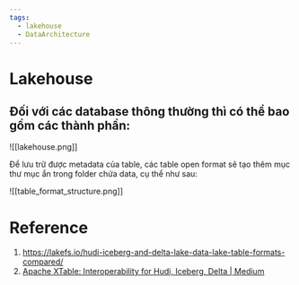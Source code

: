```yaml
---
tags:
  - lakehouse
  - DataArchitecture
---
```


# Lakehouse

Đối với các database thông thường thì có thể bao gồm các thành phần:
- 


![[lakehouse.png]]

Để lưu trữ được metadata của table, các table open format sẽ tạo thêm mục thư mục ẩn trong folder chứa data, cụ thể như sau:

![[table_format_structure.png]]

# Reference

1. https://lakefs.io/hudi-iceberg-and-delta-lake-data-lake-table-formats-compared/
2. [Apache XTable: Interoperability for Hudi, Iceberg, Delta | Medium](https://dipankar-tnt.medium.com/onetable-interoperability-for-apache-hudi-iceberg-delta-lake-bb8b27dd288d)